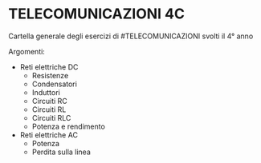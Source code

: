 # TELECOMUNICAZIONI 4C

Cartella generale degli esercizi di #TELECOMUNICAZIONI svolti il 4° anno

Argomenti:
- Reti elettriche DC
  - Resistenze
  - Condensatori
  - Induttori
  - Circuiti RC
  - Circuiti RL
  - Circuiti RLC
  - Potenza e rendimento
- Reti elettriche AC
  - Potenza
  - Perdita sulla linea
